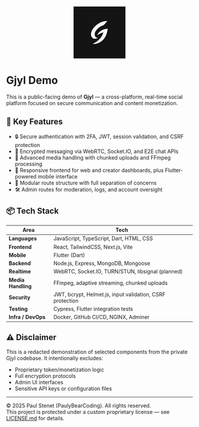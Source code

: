 <p align="center">
  <img src="./G.png" alt="Gjyl logo" width="140"/>
</p>

# Gjyl Demo

This is a public-facing demo of **Gjyl** — a cross-platform, real-time social platform focused on secure communication and content monetization.

## 🚀 Key Features

- 🔒 Secure authentication with 2FA, JWT, session validation, and CSRF protection
- 💬 Encrypted messaging via WebRTC, Socket.IO, and E2E chat APIs
- 🎥 Advanced media handling with chunked uploads and FFmpeg processing
- 📱 Responsive frontend for web and creator dashboards, plus Flutter-powered mobile interface
- 🧠 Modular route structure with full separation of concerns
- 🛠 Admin routes for moderation, logs, and account oversight

## 📦 Tech Stack

| Area                 | Tech                                                              |
|----------------------|-------------------------------------------------------------------|
| **Languages**        | JavaScript, TypeScript, Dart, HTML, CSS                          |
| **Frontend**         | React, TailwindCSS, Next.js, Vite                                |
| **Mobile**           | Flutter (Dart)                                                   |
| **Backend**          | Node.js, Express, MongoDB, Mongoose                              |
| **Realtime**         | WebRTC, Socket.IO, TURN/STUN, libsignal (planned)               |
| **Media Handling**   | FFmpeg, adaptive streaming, chunked uploads                      |
| **Security**         | JWT, bcrypt, Helmet.js, input validation, CSRF protection       |
| **Testing**          | Cypress, Flutter integration tests                               |
| **Infra / DevOps**   | Docker, GitHub CI/CD, NGINX, Adminer                             |

## ⚠️ Disclaimer

This is a redacted demonstration of selected components from the private Gjyl codebase. It intentionally excludes:
- Proprietary token/monetization logic
- Full encryption protocols
- Admin UI interfaces
- Sensitive API keys or configuration files

---

© 2025 Paul Stenet (PaulyBearCoding). All rights reserved.  
This project is protected under a custom proprietary license — see [LICENSE.md](./LICENSE.md) for details.
